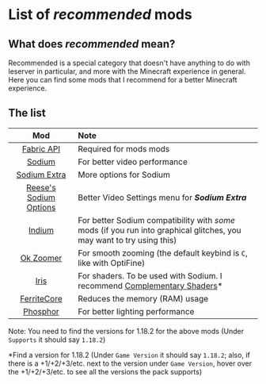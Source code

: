 # List of *recommended* mods


## What does *recommended* mean?

Recommended is a special category that doesn't have anything to do with leserver in particular, and more with the Minecraft experience in general. Here you can find some mods that I recommend for a better Minecraft experience.

## The list

| Mod | Note |
| :---: | :--- |
| [Fabric API](https://modrinth.com/mod/fabric-api/versions) | Required for mods mods |
| [Sodium](https://modrinth.com/mod/sodium/versions) | For better video performance |
| [Sodium Extra](https://modrinth.com/mod/sodium-extra/versions) | More options for Sodium |
| [Reese's Sodium Options](https://modrinth.com/mod/reeses-sodium-options/versions) | Better Video Settings menu for ***Sodium Extra*** |
| [Indium](https://modrinth.com/mod/indium/versions) | For better Sodium compatibility with *some* mods (if you run into graphical glitches, you may want to try using this) |
| [Ok Zoomer](https://modrinth.com/mod/ok-zoomer/versions) | For smooth zooming (the default keybind is `C`, like with OptiFine) |
| [Iris](https://modrinth.com/mod/iris/versions) | For shaders. To be used with Sodium. I recommend [Complementary Shaders](https://www.curseforge.com/minecraft/customization/complementary-shaders/files/all)*
| [FerriteCore](https://modrinth.com/mod/ferrite-core/versions) | Reduces the memory (RAM) usage |
| [Phosphor](https://modrinth.com/mod/phosphor) | For better lighting performance

Note: You need to find the versions for 1.18.2 for the above mods (Under `Supports` it should say `1.18.2`)

\*Find a version for 1.18.2 (Under `Game Version` it should say `1.18.2`; also, if there is a +1/+2/+3/etc. next to the version under `Game Version`, hover over the +1/+2/+3/etc. to see all the versions the pack supports)
